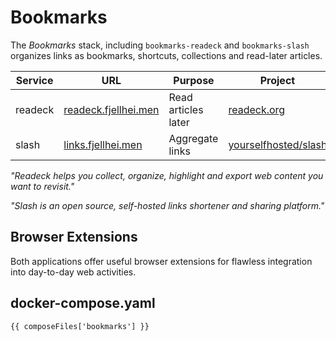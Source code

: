 <script setup>
import { data as composeFiles } from '../docker.data.js'
</script>

# Bookmarks
The *Bookmarks* stack, including `bookmarks-readeck` and `bookmarks-slash`
organizes links as bookmarks, shortcuts, collections and read-later articles.

| Service | URL | Purpose | Project |
|---------|-----|-------- |---------|
| readeck | [readeck.fjellhei.men](https://readeck.fjellhei.men/) | Read articles later | [readeck.org](https://readeck.org/en/) |
| slash | [links.fjellhei.men](https://links.fjellhei.men/) | Aggregate links | [yourselfhosted/slash](https://github.com/yourselfhosted/slash) |

*"Readeck helps you collect, organize, highlight and export web content you want to revisit."*

*"Slash is an open source, self-hosted links shortener and sharing platform."*

## Browser Extensions
Both applications offer useful browser extensions for flawless integration into day-to-day web activities.

## docker-compose.yaml
```yaml-vue
{{ composeFiles['bookmarks'] }}
```